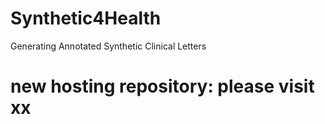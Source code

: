 # Synthetic4Health
Generating Annotated Synthetic Clinical Letters

# new hosting repository: please visit xx 
